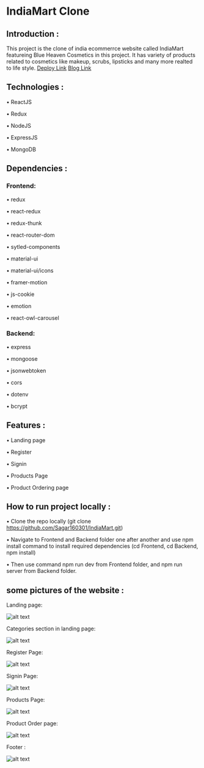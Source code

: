 # IndiaMart Clone

## Introduction :

This project is the clone of india ecommerrce website called IndiaMart featureing Blue Heaven Cosmetics in this project. It has variety of products related to cosmetics like makeup, scrubs, lipsticks and many more realted to life style.
[Deploy Link](https://heroic-zabaione-a1a115.netlify.app/)
[Blog Link](https://medium.com/@chiramanasrikanth265/cloning-the-india-mart-website-using-mern-stack-2128484a3964)

## Technologies :

• ReactJS

• Redux

• NodeJS

• ExpressJS

• MongoDB

## Dependencies :

### Frontend:

• redux

• react-redux

• redux-thunk

• react-router-dom

• sytled-components

• material-ui

• material-ui/icons

• framer-motion

• js-cookie

• emotion

• react-owl-carousel

### Backend:

• express

• mongoose

• jsonwebtoken

• cors

• dotenv

• bcrypt

## Features :

• Landing page

• Register

• Signin

• Products Page

• Product Ordering page

## How to run project locally :

• Clone the repo locally (git clone https://github.com/Sagar160301/IndiaMart.git)

• Navigate to Frontend and Backend folder one after another and use npm install command to install required dependencies (cd Frontend, cd Backend, npm install)

• Then use command npm run dev from Frontend folder, and npm run server from Backend folder.

## some pictures of the website :

Landing page:

![alt text](./website-images/landing_page.png)

Categories section in landing page:

![alt text](./website-images/categories.png)

Register Page:

![alt text](./website-images/register_page.png)

Signin Page:

![alt text](./website-images/sign_in.png)

Products Page:

![alt text](./website-images/products_page.png)

Product Order page:

![alt text](./website-images/order_placing.png)

Footer :

![alt text](./website-images/footer.png)

